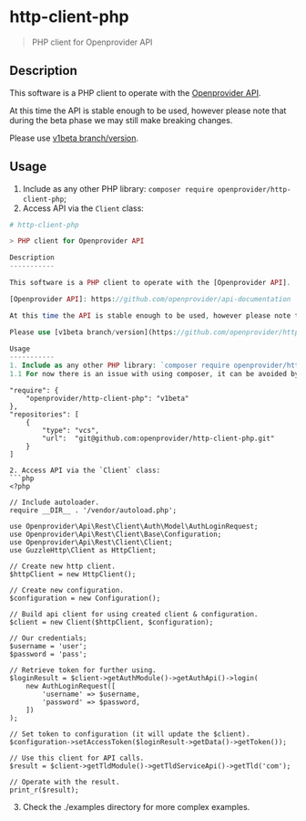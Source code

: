 # http-client-php

> PHP client for Openprovider API

Description
-----------

This software is a PHP client to operate with the [Openprovider API](https://github.com/openprovider/api-documentation).

At this time the API is stable enough to be used, however please note that during the beta phase we may still make breaking changes.

Please use [v1beta branch/version](https://github.com/openprovider/http-client-php/tree/v1beta).

Usage
-----------
1. Include as any other PHP library: `composer require openprovider/http-client-php`;
2. Access API via the `Client` class:
```php
# http-client-php

> PHP client for Openprovider API

Description
-----------

This software is a PHP client to operate with the [Openprovider API].

[Openprovider API]: https://github.com/openprovider/api-documentation

At this time the API is stable enough to be used, however please note that during the beta phase we may still make breaking changes.

Please use [v1beta branch/version](https://github.com/openprovider/http-client-php/tree/v1beta).

Usage
-----------
1. Include as any other PHP library: `composer require openprovider/http-client-php`;
1.1 For now there is an issue with using composer, it can be avoided by adding the following snippet to the `composer.json` manually:
```
    "require": {
        "openprovider/http-client-php": "v1beta"
    },
    "repositories": [
        {
            "type": "vcs",
            "url":  "git@github.com:openprovider/http-client-php.git"
        }
    ]
```
2. Access API via the `Client` class:
```php
<?php

// Include autoloader.
require __DIR__ . '/vendor/autoload.php';

use Openprovider\Api\Rest\Client\Auth\Model\AuthLoginRequest;
use Openprovider\Api\Rest\Client\Base\Configuration;
use Openprovider\Api\Rest\Client\Client;
use GuzzleHttp\Client as HttpClient;

// Create new http client.
$httpClient = new HttpClient();

// Create new configuration.
$configuration = new Configuration();

// Build api client for using created client & configuration.
$client = new Client($httpClient, $configuration);

// Our credentials;
$username = 'user';
$password = 'pass';

// Retrieve token for further using.
$loginResult = $client->getAuthModule()->getAuthApi()->login(
    new AuthLoginRequest([
        'username' => $username,
        'password' => $password,
    ])
);

// Set token to configuration (it will update the $client).
$configuration->setAccessToken($loginResult->getData()->getToken());

// Use this client for API calls.
$result = $client->getTldModule()->getTldServiceApi()->getTld('com');

// Operate with the result.
print_r($result);
```
3. Check the ./examples directory for more complex examples.

